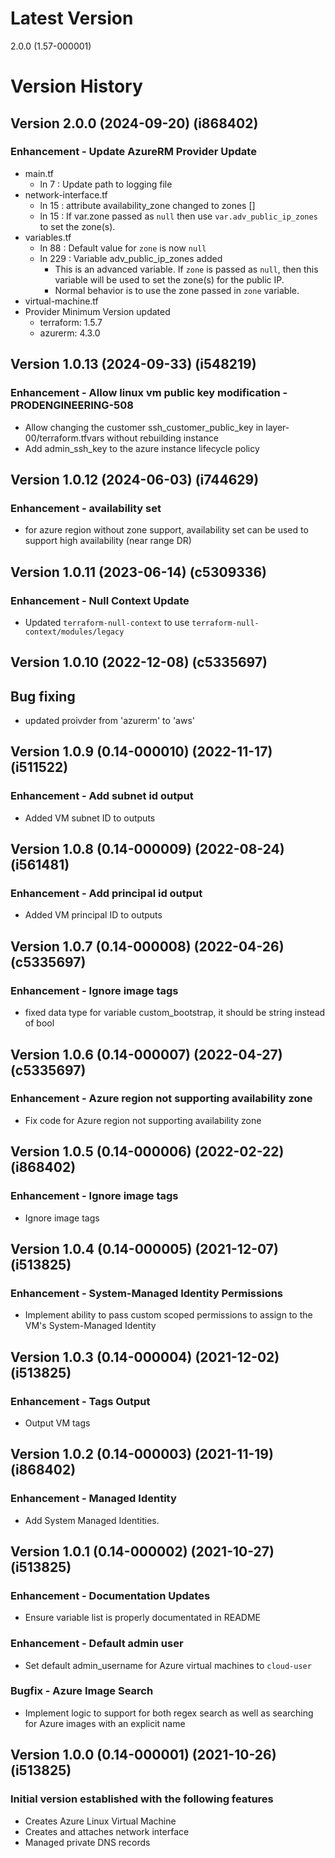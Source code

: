 # Latest Version
2.0.0 (1.57-000001)

# Version History
## Version 2.0.0 (2024-09-20) (i868402)
### Enhancement - Update AzureRM Provider Update
* main.tf
  * ln 7 : Update path to logging file
* network-interface.tf
  * ln 15 : attribute availability_zone changed to zones []
  * ln 15 : If var.zone passed as `null` then use `var.adv_public_ip_zones` to set the zone(s).
* variables.tf
  * ln 88 : Default value for `zone` is now `null`
  * ln 229 : Variable adv_public_ip_zones added
    * This is an advanced variable. If `zone` is passed as `null`, then this variable will be used to set the zone(s) for the public IP.
    * Normal behavior is to use the zone passed in `zone` variable.
* virtual-machine.tf
* Provider Minimum Version updated
  * terraform: 1.5.7
  * azurerm: 4.3.0

## Version 1.0.13 (2024-09-33) (i548219)
### Enhancement - Allow linux vm public key modification -PRODENGINEERING-508
* Allow changing the customer ssh_customer_public_key in layer-00/terraform.tfvars without rebuilding instance
* Add admin_ssh_key to the azure instance lifecycle policy

## Version 1.0.12 (2024-06-03) (i744629)
### Enhancement - availability set
* for azure region without zone support, availability set can be used to support high availability (near range DR)

## Version 1.0.11 (2023-06-14) (c5309336)
### Enhancement - Null Context Update
* Updated `terraform-null-context` to use `terraform-null-context/modules/legacy`

## Version 1.0.10 (2022-12-08) (c5335697)
## Bug fixing
* updated proivder from 'azurerm' to 'aws'

## Version 1.0.9 (0.14-000010) (2022-11-17) (i511522)
### Enhancement - Add subnet id output
* Added VM subnet ID to outputs

## Version 1.0.8 (0.14-000009) (2022-08-24) (i561481)
### Enhancement - Add principal id output
* Added VM principal ID to outputs

## Version 1.0.7 (0.14-000008) (2022-04-26) (c5335697)
### Enhancement - Ignore image tags
* fixed data type for variable custom_bootstrap, it should be string instead of bool

## Version 1.0.6 (0.14-000007) (2022-04-27) (c5335697)
### Enhancement - Azure region not supporting availability zone
* Fix code for Azure region not supporting availability zone

## Version 1.0.5 (0.14-000006) (2022-02-22) (i868402)
### Enhancement - Ignore image tags
* Ignore image tags

## Version 1.0.4 (0.14-000005) (2021-12-07) (i513825)
### Enhancement - System-Managed Identity Permissions
* Implement ability to pass custom scoped permissions to assign to the VM's System-Managed Identity

## Version 1.0.3 (0.14-000004) (2021-12-02) (i513825)
### Enhancement - Tags Output
* Output VM tags

## Version 1.0.2 (0.14-000003) (2021-11-19) (i868402)
### Enhancement - Managed Identity
* Add System Managed Identities.

## Version 1.0.1 (0.14-000002) (2021-10-27) (i513825)
### Enhancement - Documentation Updates
* Ensure variable list is properly documentated in README

### Enhancement - Default admin user
* Set default admin_username for Azure virtual machines to `cloud-user`

### Bugfix - Azure Image Search
* Implement logic to support for both regex search as well as searching for Azure images with an explicit name

## Version 1.0.0 (0.14-000001) (2021-10-26) (i513825)
### Initial version established with the following features
* Creates Azure Linux Virtual Machine
* Creates and attaches network interface
* Managed private DNS records
